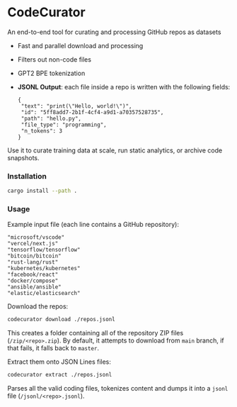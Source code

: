 # CodeCurator

An end-to-end tool for curating and processing GitHub repos as datasets

- Fast and parallel download and processing
- Filters out non-code files
- GPT2 BPE tokenization
- **JSONL Output**: each file inside a repo is written with the following fields: 

   ```jsonl
  {
    "text": "print(\"Hello, world!\")",
    "id": "5ff8add7-2b1f-4cf4-a9d1-a70357528735",
    "path": "hello.py",
    "file_type": "programming",
    "n_tokens": 3
  }
   ```


Use it to curate training data at scale, run static analytics, or archive code snapshots.


### Installation

```bash
cargo install --path .
```

### Usage

Example input file (each line contains a GitHub repository):
```jsonl
"microsoft/vscode"
"vercel/next.js"
"tensorflow/tensorflow"
"bitcoin/bitcoin"
"rust-lang/rust"
"kubernetes/kubernetes"
"facebook/react"
"docker/compose"
"ansible/ansible"
"elastic/elasticsearch"
```

Download the repos:
```bash
codecurator download ./repos.jsonl
```
This creates a folder containing all of the repository ZIP files (`/zip/<repo>.zip`). By default, it attempts to download from `main` branch, if that fails, it falls back to `master`.

Extract them onto JSON Lines files:
```bash
codecurator extract ./repos.jsonl
```
Parses all the valid coding files, tokenizes content and dumps it into a `jsonl` file (`/jsonl/<repo>.jsonl`).
